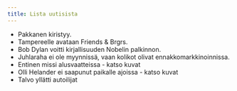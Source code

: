```yaml
---
title: Lista uutisista
---
```

* Pakkanen kiristyy.
* Tampereelle avataan Friends & Brgrs.
* Bob Dylan voitti kirjallisuuden Nobelin palkinnon.
* Juhlaraha ei ole myynnissä, vaan kolikot olivat ennakkomarkkinoinnissa.
* Entinen missi alusvaatteissa - katso kuvat
* Olli Helander ei saapunut paikalle ajoissa - katso kuvat
* Talvo yllätti autoilijat
